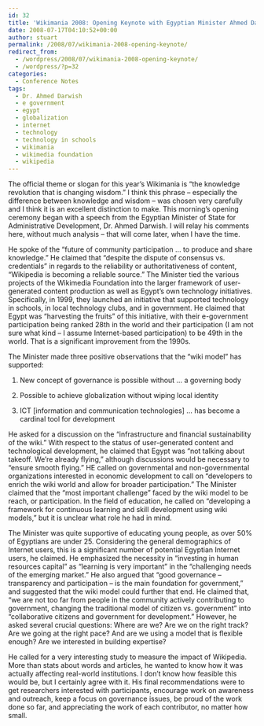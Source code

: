 ```yaml
---
id: 32
title: 'Wikimania 2008: Opening Keynote with Egyptian Minister Ahmed Darwish'
date: 2008-07-17T04:10:52+00:00
author: stuart
permalink: /2008/07/wikimania-2008-opening-keynote/
redirect_from:
  - /wordpress/2008/07/wikimania-2008-opening-keynote/
  - /wordpress/?p=32
categories:
  - Conference Notes
tags:
  - Dr. Ahmed Darwish
  - e government
  - egypt
  - globalization
  - internet
  - technology
  - technology in schools
  - wikimania
  - wikimedia foundation
  - wikipedia
---
```

The official theme or slogan for this year’s Wikimania is “the knowledge revolution that is changing wisdom.” I think this phrase – especially the difference between knowledge and wisdom – was chosen very carefully and I think it is an excellent distinction to make. This morning&#8217;s opening ceremony began with a speech from the Egyptian Minister of State for Administrative Development, Dr. Ahmed Darwish. I will relay his comments here, without much analysis &#8211; that will come later, when I have the time.

<!--more-->

He spoke of the “future of community participation … to produce and share knowledge.” He claimed that “despite the dispute of consensus vs. credentials” in regards to the reliability or authoritativeness of content, “Wikipedia is becoming a reliable source.” The Minister tied the various projects of the Wikimedia Foundation into the larger framework of user-generated content production as well as Egypt’s own technology initiatives. Specifically, in 1999, they launched an initiative that supported technology in schools, in local technology clubs, and in government. He claimed that Egypt was “harvesting the fruits” of this initiative, with their e-government participation being ranked 28th in the world and their participation (I am not sure what kind – I assume Internet-based participation) to be 49th in the world. That is a significant improvement from the 1990s.

The Minister made three positive observations that the “wiki model” has supported:
  
1. New concept of governance is possible without … a governing body
  
2. Possible to achieve globalization without wiping local identity
  
3. ICT [information and communication technologies] … has become a cardinal tool for development

He asked for a discussion on the “infrastructure and financial sustainability of the wiki.” With respect to the status of user-generated content and technological development, he claimed that Egypt was “not talking about takeoff. We’re already flying,” although discussions would be necessary to “ensure smooth flying.” HE called on governmental and non-governmental organizations interested in economic development to call on “developers to enrich the wiki world and allow for broader participation.” The Minister claimed that the “most important challenge” faced by the wiki model to be reach, or participation. In the field of education, he called on “developing a framework for continuous learning and skill development using wiki models,” but it is unclear what role he had in mind.

The Minister was quite supportive of educating young people, as over 50% of Egyptians are under 25. Considering the general demographics of Internet users, this is a significant number of potential Egyptian Internet users, he claimed. He emphasized the necessity in “investing in human resources capital” as “learning is very important” in the “challenging needs of the emerging market.” He also argued that “good governance &#8211; transparency and participation &#8211; is the main foundation for government,” and suggested that the wiki model could further that end. He claimed that, “we are not too far from people in the community actively contributing to government, changing the traditional model of citizen vs. government” into “collaborative citizens and government for development.” However, he asked several crucial questions: Where are we? Are we on the right track? Are we going at the right pace? And are we using a model that is flexible enough? Are we interested in building expertise?

He called for a very interesting study to measure the impact of Wikipedia. More than stats about words and articles, he wanted to know how it was actually affecting real-world institutions. I don’t know how feasible this would be, but I certainly agree with it. His final recommendations were to get researchers interested with participants, encourage work on awareness and outreach, keep a focus on governance issues, be proud of the work done so far, and appreciating the work of each contributor, no matter how small.